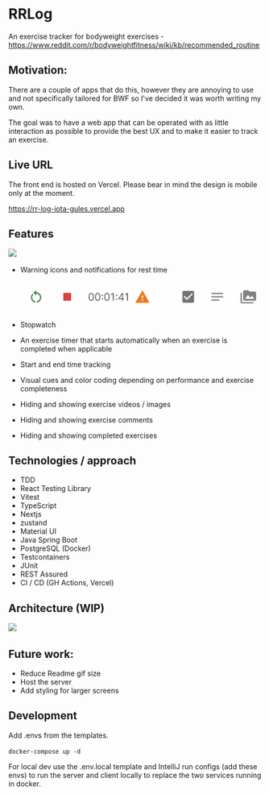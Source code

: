 # RRLog

An exercise tracker for bodyweight exercises - https://www.reddit.com/r/bodyweightfitness/wiki/kb/recommended_routine

## Motivation:

There are a couple of apps that do this, however they are annoying to use and not specifically tailored for BWF so I've decided it was worth writing my own.

The goal was to have a web app that can be operated with as little interaction as possible to provide the best UX and to make it easier to track an exercise.

## Live URL

The front end is hosted on Vercel. Please bear in mind the design is mobile only at the moment.

https://rr-log-iota-gules.vercel.app

## Features

![](docs/rr-log.gif)

- Warning icons and notifications for rest time

    ![](docs/rest-time-warning.png)

- Stopwatch
- An exercise timer that starts automatically when an exercise is completed when applicable
- Start and end time tracking
- Visual cues and color coding depending on performance and exercise completeness
- Hiding and showing exercise videos / images
- Hiding and showing exercise comments
- Hiding and showing completed exercises

## Technologies / approach

- TDD
- React Testing Library
- Vitest
- TypeScript
- Nextjs
- zustand
- Material UI
- Java Spring Boot
- PostgreSQL (Docker)
- Testcontainers
- JUnit
- REST Assured
- CI / CD (GH Actions, Vercel)

## Architecture (WIP)

![](docs/architecture.drawio)

## Future work:

- Reduce Readme gif size
- Host the server
- Add styling for larger screens

## Development

Add .envs from the templates.

`docker-compose up -d`

For local dev use the .env.local template and IntelliJ run configs (add these envs) to run the server and client locally to replace the two services running in docker.
